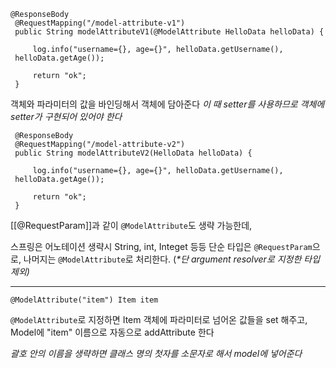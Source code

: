 ```
@ResponseBody
 @RequestMapping("/model-attribute-v1")
 public String modelAttributeV1(@ModelAttribute HelloData helloData) {

     log.info("username={}, age={}", helloData.getUsername(),
 helloData.getAge());

     return "ok";
 }
 ```
 객체와 파라미터의 값을 바인딩해서 객체에 담아준다
*이 때 setter를 사용하므로 객체에 setter가 구현되어 있어야 한다*

```
 @ResponseBody
 @RequestMapping("/model-attribute-v2")
 public String modelAttributeV2(HelloData helloData) {

     log.info("username={}, age={}", helloData.getUsername(),
 helloData.getAge());

     return "ok";
 }
```
[[@RequestParam]]과 같이 `@ModelAttribute`도 생략 가능한데, 

스프링은 어노테이션 생략시 
String, int, Integet 등등 단순 타입은 `@RequestParam`으로, 나머지는 `@ModelAttribute`로 처리한다.
(*\*단 argument resolver로 지정한 타입 제외)*

***
```
@ModelAttribute("item") Item item
```

`@ModelAttribute`로 지정하면
Item 객체에 파라미터로 넘어온 값들을 set 해주고, Model에 "item" 이름으로 자동으로 addAttribute 한다

*괄호 안의 이름을 생략하면 클래스 명의 첫자를 소문자로 해서 model에 넣어준다*


